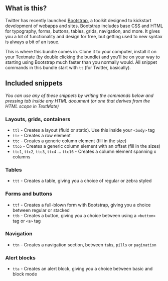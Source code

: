 ## What is this?

Twitter has recently launched [Bootstrap](http://twitter.github.com/bootstrap/), a toolkit designed to kickstart development of webapps and sites. Bootstrap includes base CSS and HTML for typography, forms, buttons, tables, grids, navigation, and more. It gives you a lot of functionality and design for free, but getting used to new syntax is always a bit of an issue.

This is where this bundle comes in. Clone it to your computer, install it on your Textmate (by double clicking the bundle) and you'll be on your way to starting using Bootstrap much faster than you normally would. All snippet commands in this bundle start with `tt` (for Twitter, basically). 

## Included snippets

*You can use any of these snippets by writing the commands below and pressing tab inside any HTML document (or one that derives from the HTML scope in TextMate)*

### Layouts, grids, containers

* `ttl` - Creates a layout (fluid or static). Use this inside your `<body>` tag
* `ttr` - Creates a row element
* `ttc` - Creates a generic column element (fill in the size)
* `ttco` - Creates a generic column element with an offset (fill in the sizes)
* `ttc1`, `ttc2`, `ttc3`, `ttc4` ... `ttc16` - Creates a column element spanning x columns

### Tables

* `ttt` - Creates a table, giving you a choice of regular or zebra styled

### Forms and buttons

* `ttf` - Creates a full-blown form with Bootstrap, giving you a choice between regular or stacked
* `ttb` - Creates a button, giving you a choice between using a `<button>` tag or `<a>` tag

### Navigation

* `ttn` - Creates a navigation section, between `tabs`, `pills` or `pagination`

### Alert blocks

* `tta` - Creates an alert block, giving you a choice between basic and block mode